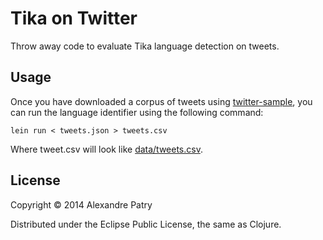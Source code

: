 # Tika on Twitter

Throw away code to evaluate Tika language detection on tweets.

## Usage

Once you have downloaded a corpus of tweets using
[twitter-sample](https://github.com/apatry/twitter-sampler), you can
run the language identifier using the following command:

```
lein run < tweets.json > tweets.csv
```

Where tweet.csv will look like [data/tweets.csv](data/tweets.csv).

## License

Copyright © 2014 Alexandre Patry

Distributed under the Eclipse Public License, the same as Clojure.
